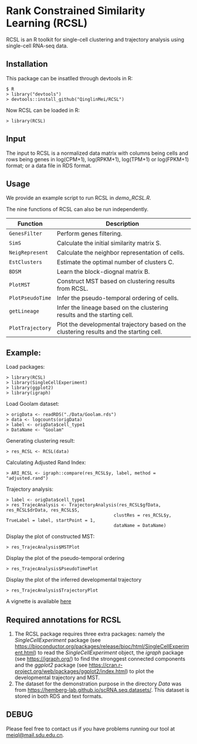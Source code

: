 # Rank Constrained Similarity Learning (RCSL)
RCSL is an R toolkit for single-cell clustering and trajectory analysis using single-cell RNA-seq data.

## Installation
This package can be insatlled through devtools in R:
```{r}
$ R
> library("devtools")
> devtools::install_github("QinglinMei/RCSL")
```
Now RCSL can be loaded in R:
```{r}
> library(RCSL)
```
## Input

The input to RCSL is a normalized data matrix with columns being cells and rows being genes in log(CPM+1), log(RPKM+1), log(TPM+1) or log(FPKM+1) format; or a data file in RDS format.

## Usage

We provide an example script to run RCSL in *demo_RCSL.R*. 

The nine functions of RCSL can also be run independently.

Function | Description
-----------|----------
`GenesFilter` | Perform genes filtering.
`SimS` | Calculate the initial similarity matrix S.
`NeigRepresent` | Calculate the neighbor representation of cells.
`EstClusters` | Estimate the optimal number of clusters C.
`BDSM` | Learn the block-diognal matrix B.
`PlotMST` | Construct MST based on clustering results from RCSL.
`PlotPseudoTime` | Infer the pseudo-temporal ordering of cells.
`getLineage` | Infer the lineage based on the clustering results and the starting cell.
`PlotTrajectory` | Plot the developmental trajectory based on the clustering results and the starting cell.

## Example:

Load packages:
```{r}
> library(RCSL)
> library(SingleCellExperiment)
> library(ggplot2)
> library(igraph)
```
Load Goolam dataset:
```{r}
> origData <- readRDS("./Data/Goolam.rds")
> data <- logcounts(origData)
> label <- origData$cell_type1
> DataName <- "Goolam"
```
Generating clustering result:
```{r}
> res_RCSL <- RCSL(data)
```
Calculating Adjusted Rand Index:
```{r}
> ARI_RCSL <- igraph::compare(res_RCSL$y, label, method = "adjusted.rand")
```
Trajectory analysis:
```{r}
> label <- origData$cell_type1
> res_TrajecAnalysis <- TrajectoryAnalysis(res_RCSL$gfData, res_RCSL$drData, res_RCSL$S,
                                         clustRes = res_RCSL$y, TrueLabel = label, startPoint = 1,
                                         dataName = DataName)
```
Display the plot of constructed MST: 
```{r}
> res_TrajecAnalysis$MSTPlot
```
Display the plot of the pseudo-temporal ordering 
```{r}
> res_TrajecAnalysis$PseudoTimePlot
```
Display the plot of the inferred developmental trajectory
```{r}
> res_TrajecAnalysis$TrajectoryPlot
```
A vignette is available [here](https://github.com/QinglinMei/RCSL/blob/master/vignettes/RCSL-vignette.Rmd)

## Required annotations for RCSL

1) The RCSL package requires three extra packages: namely the *SingleCellExperiment* package (see https://bioconductor.org/packages/release/bioc/html/SingleCellExperiment.html) to read the *SingleCellExperiment* object, the *igraph* package (see https://igraph.org/) to find the stronggest connected components and the *ggplot2* package (see https://cran.r-project.org/web/packages/ggplot2/index.html) to plot the developmental trajectory and MST.
2) The dataset for the demonstration purpose in the directory *Data* was from https://hemberg-lab.github.io/scRNA.seq.datasets/. This dataset is stored in both RDS and text formats.


## DEBUG

Please feel free to contact us if you have problems running our tool at meiql@mail.sdu.edu.cn.




